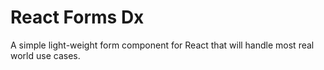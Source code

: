 # React Forms Dx

A simple light-weight form component for React that will handle most real world use cases.